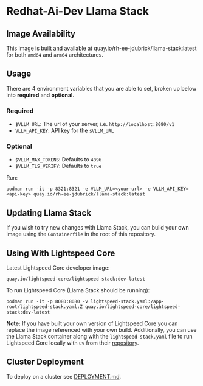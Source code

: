 # Redhat-Ai-Dev Llama Stack

## Image Availability

This image is built and available at quay.io/rh-ee-jdubrick/llama-stack:latest for both `amd64` and `arm64` architectures.

## Usage

There are 4 environment variables that you are able to set, broken up below into **required** and **optional**.

### Required
- `$VLLM_URL`: The url of your server, i.e. `http://localhost:8080/v1`
- `VLLM_API_KEY`: API key for the `$VLLM_URL`

### Optional
- `$VLLM_MAX_TOKENS`: Defaults to `4096`
- `$VLLM_TLS_VERIFY`: Defaults to `true`

Run:
```
podman run -it -p 8321:8321 -e VLLM_URL=<your-url> -e VLLM_API_KEY=<api-key> quay.io/rh-ee-jdubrick/llama-stack:latest
```

## Updating Llama Stack

If you wish to try new changes with Llama Stack, you can build your own image using the `Containerfile` in the root of this repository.

## Using With Lightspeed Core

Latest Lightspeed Core developer image:
```
quay.io/lightspeed-core/lightspeed-stack:dev-latest
```

To run Lightspeed Core (Llama Stack should be running):
```
podman run -it -p 8080:8080 -v lightspeed-stack.yaml:/app-root/lightspeed-stack.yaml:Z quay.io/lightspeed-core/lightspeed-stack:dev-latest
```

**Note:** If you have built your own version of Lightspeed Core you can replace the image referenced with your own build. Additionally, you can use the Llama Stack container along with the `lightspeed-stack.yaml` file to run Lightspeed Core locally with `uv` from their [repository](https://github.com/lightspeed-core/lightspeed-stack).

## Cluster Deployment

To deploy on a cluster see [DEPLOYMENT.md](./docs/DEPLOYMENT.md).